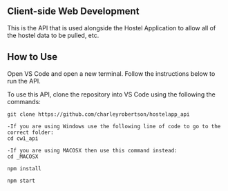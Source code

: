 ## Client-side Web Development
This is the API that is used alongside the Hostel Application to allow all of the hostel data to be pulled, etc.

## How to Use

Open VS Code and open a new terminal. Follow the instructions below to run the API.

To use this API, clone the repository into VS Code using the following the commands:
````` 
git clone https://github.com/charleyrobertson/hostelapp_api

-If you are using Windows use the following line of code to go to the correct folder:
cd cw1_api

-If you are using MACOSX then use this command instead:
cd _MACOSX

npm install

npm start
